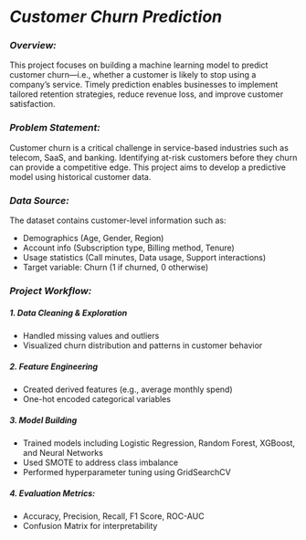 # *Customer Churn Prediction*

### *Overview:*  
This project focuses on building a machine learning model to predict customer churn—i.e., whether a customer is likely to stop using a company’s service. Timely prediction enables businesses to implement tailored retention strategies, reduce revenue loss, and improve customer satisfaction.

### *Problem Statement:*  
Customer churn is a critical challenge in service-based industries such as telecom, SaaS, and banking. Identifying at-risk customers before they churn can provide a competitive edge. This project aims to develop a predictive model using historical customer data.

### *Data Source:*  
The dataset contains customer-level information such as:  
- Demographics (Age, Gender, Region)  
- Account info (Subscription type, Billing method, Tenure)  
- Usage statistics (Call minutes, Data usage, Support interactions)  
- Target variable: Churn (1 if churned, 0 otherwise)

### *Project Workflow:*  
##### 1.  *Data Cleaning & Exploration*  
   - Handled missing values and outliers  
   - Visualized churn distribution and patterns in customer behavior

##### 2. *Feature Engineering*  
   - Created derived features (e.g., average monthly spend)  
   - One-hot encoded categorical variables

##### 3. *Model Building*  
   - Trained models including Logistic Regression, Random Forest, XGBoost, and Neural Networks  
   - Used SMOTE to address class imbalance  
   - Performed hyperparameter tuning using GridSearchCV

##### 4. *Evaluation Metrics:*  
   - Accuracy, Precision, Recall, F1 Score, ROC-AUC  
   - Confusion Matrix for interpretability
